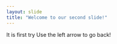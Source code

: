 ```yaml
---
layout: slide
title: "Welcome to our second slide!"
---
```

It is first try
Use the left arrow to go back!
